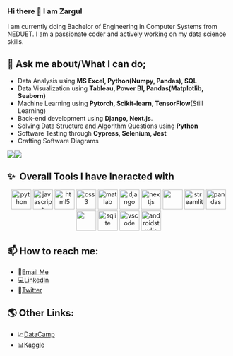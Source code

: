 <!--
**zar373/zar373** is a ✨ _special_ ✨ repository because its `README.md` (this file) appears on your GitHub profile.
- 👯 I’m looking to collaborate on ...
- 🤔 I’m looking for help with ...
- 😄 Pronouns: ...
- ⚡ Fun fact: ...
💬 Ask me anything about Django, Data Analysis and Visualization. - 🔭 currently working on modifying my data scientist skills.
<p align="left"> <img src="https://komarev.com/ghpvc/?username=zar373" alt="zar373" /> </p>
- 🌱 passionate coder and quick learner.-->

### Hi there 👋 I am Zargul
I am currently doing Bachelor of Engineering in Computer Systems from NEDUET. I am a passionate coder and actively working on my data science skills.
  
 ## 💬 Ask me about/What I can do;
 
 * Data Analysis using **MS Excel, Python(Numpy, Pandas), SQL**
 * Data Visualization using **Tableau, Power BI, Pandas(Matplotlib, Seaborn)**
 * Machine Learning using **Pytorch, Scikit-learn, TensorFlow**(Still Learning)
 * Back-end development using **Django, Next.js**.
 * Solving Data Structure and Algorithm Questions using **Python**
 * Software Testing through **Cypress, Selenium, Jest**
 * Crafting Software Diagrams
   


  <!-- Communities:
  -->


<div style="display: flex; flex-direction: row;">
 <img class="img" src="https://github-readme-stats.vercel.app/api?username=zar373&show_icons=true&theme=radical" />
 <img class="img" src="https://github-readme-stats.vercel.app/api/top-langs/?username=zar373&theme=radical&layout=compact" />
</div>




<h2> ✨ &nbsp;Overall Tools I have Ineracted with</h2>
<p align="middle">
<img src="https://cdn.jsdelivr.net/gh/devicons/devicon/icons/python/python-original.svg" alt="python" width="45" height="45"/>
<img src="https://cdn.jsdelivr.net/gh/devicons/devicon@latest/icons/javascript/javascript-original.svg" alt="javascript" width="45" height="45"/>
<img src="https://cdn.jsdelivr.net/gh/devicons/devicon/icons/html5/html5-original.svg" alt="html5" width="45" height="45"/>
<img src="https://cdn.jsdelivr.net/gh/devicons/devicon/icons/css3/css3-original.svg" alt="css3" width="45" height="45"/>
<img src="https://cdn.jsdelivr.net/gh/devicons/devicon/icons/matlab/matlab-original.svg" alt="matlab" width="45" height="45"/>
<img src="https://cdn.jsdelivr.net/gh/devicons/devicon/icons/django/django-plain.svg" alt="django" width="45" height="45" /> 
<img src="https://cdn.jsdelivr.net/gh/devicons/devicon@latest/icons/nextjs/nextjs-original.svg" alt="nextjs" width="45" height="45"/>
<img src="https://cdn.jsdelivr.net/gh/devicons/devicon@latest/icons/react/react-original.svg" width="45" height="45"/>
<img src="https://cdn.jsdelivr.net/gh/devicons/devicon@latest/icons/streamlit/streamlit-original.svg" alt="streamlit" width="45" height="45" />
<img src="https://cdn.jsdelivr.net/gh/devicons/devicon/icons/pandas/pandas-original.svg" alt="pandas" width="45" height="45"/>
<img src="https://cdn.jsdelivr.net/gh/devicons/devicon@latest/icons/matplotlib/matplotlib-original.svg" width="45" height="45"/>
<img src="https://cdn.jsdelivr.net/gh/devicons/devicon/icons/sqlite/sqlite-original.svg" alt="sqlite" width="45" height="45"/> 
<img src="https://cdn.jsdelivr.net/gh/devicons/devicon/icons/vscode/vscode-original.svg" alt="vscode" width="45" height="45"/>
<img src="https://cdn.jsdelivr.net/gh/devicons/devicon/icons/androidstudio/androidstudio-original.svg" alt="androidstudio" width="45" height="45"/>

          
            
          
</p>




## 📫 How to reach me:
   * :email:[Email Me](zargul.ansari373@gmail.com)
   * :computer:[LinkedIn](https://www.linkedin.com/in/zargul-ansari/)
   * :round_pushpin:[Twitter](https://twitter.com/zar_373)
   <!-- - :🎯 Portfolio site: [Portfolio]()
     *  💻[HackerRank](https://twitter.com/zar_373)

  - :page_with_curl:[My Blog]()
  [![GitHub Streak](https://streak-stats.demolab.com/?user=zar373)](https://git.io/streak-stats)
  [![Khuyen's github stats](https://github-readme-stats.vercel.app/api?username=zar373&count_private=true&show_icons=true&theme=radical&hide_rank=false)](https://github.com/anuraghazra/github-readme-stats)
[![Top Langs](https://github-readme-stats.vercel.app/api/top-langs/?username=zar373)](https://github.com/anuraghazra/github-readme-stats)
-->

## 🌎 Other Links:
   *  📈[DataCamp](https://www.datacamp.com/portfolio/zargulansari373)
   *  📊[Kaggle](https://www.kaggle.com/zargulansari)
     
 
  

